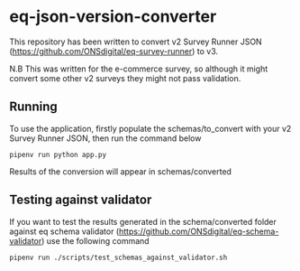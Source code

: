 # eq-json-version-converter
This repository has been written to convert v2 Survey Runner JSON (https://github.com/ONSdigital/eq-survey-runner) to v3.

N.B This was written for the e-commerce survey, so although it might convert some other v2 surveys they might not pass validation.


## Running

To use the application, firstly populate the schemas/to_convert with your v2 Survey Runner JSON, then run the command below

```
pipenv run python app.py
```

Results of the conversion will appear in schemas/converted


## Testing against validator

If you want to test the results generated in the schema/converted folder against eq schema validator (https://github.com/ONSdigital/eq-schema-validator) use the following command

```
pipenv run ./scripts/test_schemas_against_validator.sh
```